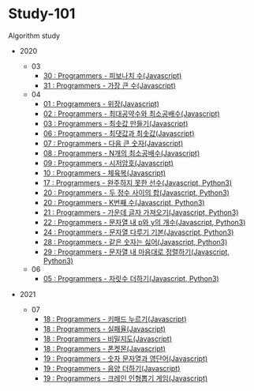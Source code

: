 # Study-101

Algorithm study

- 2020
  - 03
    - [30 : Programmers - 피보나치 수(Javascript)](2020/03/(30)Programmers-피보나치수.md)
    - [31 : Programmers - 가장 큰 수(Javascript)](2020/03/(31)Programmers-가장큰수.md)
  - 04
    - [01 : Programmers - 위장(Javascript)](2020/04/(01)Programmers-위장.md)
    - [02 : Programmers - 최대공약수와 최소공배수(Javascript)](2020/04/(02)Programmers-최대공약수와최소공배수.md)
    - [03 : Programmers - 최솟값 만들기(Javascript)](2020/04/(03)Programmers-최솟값만들기.md)
    - [06 : Programmers - 최댓값과 최솟값(Javascript)](2020/04/(06)Programmers-최댓값과최솟값.md)
    - [07 : Programmers - 다음 큰 숫자(Javascript)](2020/04/(07)Programmers-다음큰숫자.md)
    - [08 : Programmers - N개의 최소공배수(Javascript)](2020/04/(08)Programmers-N개의최소공배수.md)
    - [09 : Programmers - 시저암호(Javascript)](2020/04/(09)Programmers-시저암호.md)
    - [10 : Programmers - 체육복(Javascript)](2020/04/(10)Programmers-체육복.md)
    - [17 : Programmers - 완주하지 못한 선수(Javascript, Python3)](2020/04/(17)Programmers-완주하지못한선수.md)
    - [20 : Programmers - 두 정수 사이의 합(Javascript, Python3)](2020/04/(20)Programmers-두정수사이의합.md)
    - [20 : Programmers - K번째 수(Javascript, Python3)](2020/04/(20)Programmers-K번째수.md)
    - [21 : Programmers - 가운데 글자 가져오기(Javascript, Python3)](2020/04/(21)Programmers-가운데글자가져오기.md)
    - [22 : Programmers - 문자열 내 p와 y의 개수(Javascript, Python3)](2020/04/(22)Programmers-문자열내p와y의개수.md)
    - [24 : Programmers - 문자열 다루기 기본(Javascript, Python3)](2020/04/(24)Programmers-문자열다루기기본.md)
    - [28 : Programmers - 같은 숫자는 싫어(Javascript, Python3)](2020/04/(28)Programmers-같은숫자는싫어.md)
    - [29 : Programmers - 문자열 내 마음대로 정렬하기(Javascript, Python3)](2020/04/(29)Programmers-문자열내마음대로정렬하기.md)
  - 06
    - [05 : Programmers - 자릿수 더하기(Javascript, Python3)](2020/06/(05)Programmers-자릿수더하기.md)

- 2021
  - 07
    - [18 : Programmers - 키패드 누르기(Javascript)](2021/07/(18)Programmers-키패드누르기.md)
    - [18 : Programmers - 실패율(Javascript)](2021/07/(18)Programmers-실패율.md)
    - [18 : Programmers - 비밀지도(Javascript)](2021/07/(18)Programmers-비밀지도.md)
    - [18 : Programmers - 폰켓몬(Javascript)](2021/07/(18)Programmers-폰켓몬.md)
    - [19 : Programmers - 숫자 문자열과 영단어(Javascript)](2021/07/(19)Programmers-숫자문자열과영단어.md)
    - [19 : Programmers - 음양 더하기(Javascript)](2021/07/(19)Programmers-음양더하기.md)
    - [19 : Programmers - 크레인 인형뽑기 게임(Javascript)](2021/07/(19)Programmers-크레인인형뽑기게임.md)
